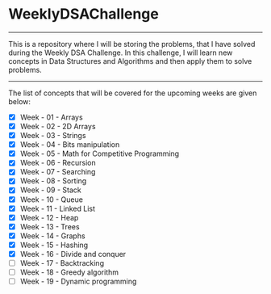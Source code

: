 # WeeklyDSAChallenge

---

This is a repository where I will be storing the problems, that I have solved during the Weekly DSA Challenge. In this challenge, I will learn new concepts in Data Structures and Algorithms and then apply them to solve problems.

---

The list of concepts that will be covered for the upcoming weeks are given below:

- [x] Week - 01 - Arrays
- [x] Week - 02 - 2D Arrays
- [x] Week - 03 - Strings
- [x] Week - 04 - Bits manipulation
- [x] Week - 05 - Math for Competitive Programming
- [x] Week - 06 - Recursion
- [x] Week - 07 - Searching
- [x] Week - 08 - Sorting
- [x] Week - 09 - Stack
- [x] Week - 10 - Queue
- [x] Week - 11 - Linked List
- [x] Week - 12 - Heap
- [x] Week - 13 - Trees
- [x] Week - 14 - Graphs
- [x] Week - 15 - Hashing
- [x] Week - 16 - Divide and conquer
- [ ] Week - 17 - Backtracking
- [ ] Week - 18 - Greedy algorithm
- [ ] Week - 19 - Dynamic programming
